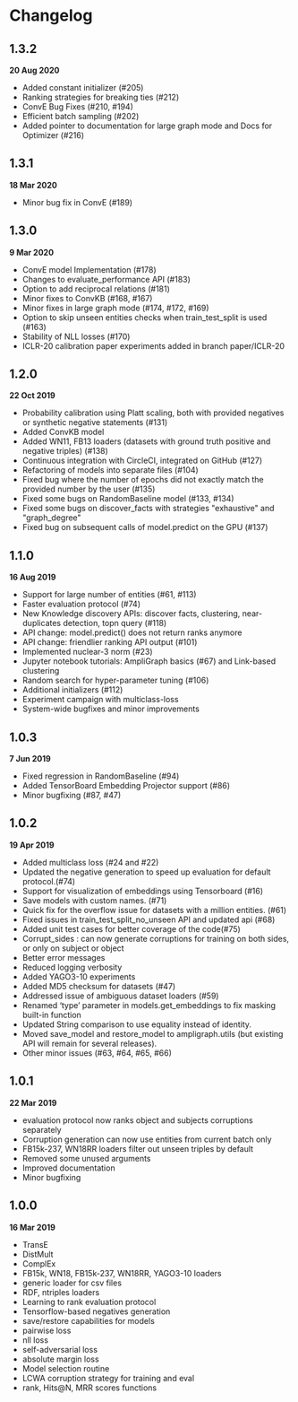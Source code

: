 # Changelog

## 1.3.2 
**20 Aug 2020**

- Added constant initializer (#205)
- Ranking strategies for breaking ties (#212)
- ConvE Bug Fixes (#210, #194)
- Efficient batch sampling (#202)
- Added pointer to documentation for large graph mode and Docs for Optimizer (#216)


## 1.3.1 
**18 Mar 2020**

- Minor bug fix in ConvE (#189)


## 1.3.0 
**9 Mar 2020**

- ConvE model Implementation (#178)
- Changes to evaluate_performance API (#183)
- Option to add reciprocal relations (#181)
- Minor fixes to ConvKB (#168, #167)
- Minor fixes in large graph mode (#174, #172, #169)
- Option to skip unseen entities checks when train_test_split is used (#163)
- Stability of NLL losses (#170)
- ICLR-20 calibration paper experiments added in branch paper/ICLR-20 


## 1.2.0 
**22 Oct 2019**

- Probability calibration using Platt scaling, both with provided negatives or synthetic negative statements (#131)
- Added ConvKB model
- Added WN11, FB13 loaders (datasets with ground truth positive and negative triples) (#138)
- Continuous integration with CircleCI, integrated on GitHub (#127)
- Refactoring of models into separate files (#104)
- Fixed bug where the number of epochs did not exactly match the provided number by the user (#135)
- Fixed some bugs on RandomBaseline model (#133, #134)
- Fixed some bugs on discover_facts with strategies "exhaustive" and "graph_degree"
- Fixed bug on subsequent calls of model.predict on the GPU (#137)

## 1.1.0 
**16 Aug 2019**

- Support for large number of entities (#61, #113)
- Faster evaluation protocol (#74)
- New Knowledge discovery APIs: discover facts, clustering, near-duplicates detection, topn query (#118)
- API change: model.predict() does not return ranks anymore
- API change: friendlier ranking API output (#101)
- Implemented nuclear-3 norm (#23)
- Jupyter notebook tutorials: AmpliGraph basics (#67) and Link-based clustering 
- Random search for hyper-parameter tuning (#106)
- Additional initializers (#112)
- Experiment campaign with multiclass-loss
- System-wide bugfixes and minor improvements


## 1.0.3 
**7 Jun 2019**

- Fixed regression in RandomBaseline (#94)
- Added TensorBoard Embedding Projector support (#86)
- Minor bugfixing (#87, #47)


## 1.0.2
**19 Apr 2019**

- Added multiclass loss (#24 and #22)
- Updated the negative generation to speed up evaluation for default protocol.(#74)
- Support for visualization of embeddings using Tensorboard (#16)
- Save models with custom names. (#71)
- Quick fix for the overflow issue for datasets with a million entities. (#61)
- Fixed issues in train_test_split_no_unseen API and updated api (#68)
- Added unit test cases for better coverage of the code(#75)
- Corrupt_sides : can now generate corruptions for training on both sides, or only on subject or object
- Better error messages
- Reduced logging verbosity
- Added YAGO3-10 experiments
- Added MD5 checksum for datasets (#47)
- Addressed issue of ambiguous dataset loaders (#59)
- Renamed ‘type’ parameter in models.get_embeddings  to fix masking built-in function
- Updated String comparison to use equality instead of identity.
- Moved save_model and restore_model to ampligraph.utils (but existing API will remain for several releases).
- Other minor issues (#63, #64, #65, #66)


## 1.0.1 
**22 Mar 2019**

- evaluation protocol now ranks object and subjects corruptions separately
- Corruption generation can now use entities from current batch only
- FB15k-237, WN18RR loaders filter out unseen triples by default
- Removed some unused arguments
- Improved documentation
- Minor bugfixing

## 1.0.0
**16 Mar 2019**

- TransE
- DistMult
- ComplEx
- FB15k, WN18, FB15k-237, WN18RR, YAGO3-10 loaders
- generic loader for csv files
- RDF, ntriples loaders
- Learning to rank evaluation protocol
- Tensorflow-based negatives generation
- save/restore capabilities for models
- pairwise loss
- nll loss
- self-adversarial loss
- absolute margin loss
- Model selection routine
- LCWA corruption strategy for training and eval
- rank, Hits@N, MRR scores functions
